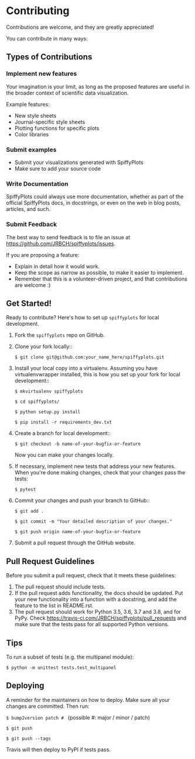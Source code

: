 # Contributing

Contributions are welcome, and they are greatly appreciated!

You can contribute in many ways:

## Types of Contributions

### Implement new features

Your imagination is your limit, as long as the proposed features are
useful in the broader context of scientific data visualization.

Example features:
* New style sheets
* Journal-specific style sheets
* Plotting functions for specific plots
* Color libraries


### Submit examples

* Submit your visualizations generated with SpiffyPlots
* Make sure to add your source code

### Write Documentation

SpiffyPlots could always use more documentation, whether as part of the
official SpiffyPlots docs, in docstrings, or even on the web in blog posts,
articles, and such.

### Submit Feedback

The best way to send feedback is to file an issue at https://github.com/JRBCH/spiffyplots/issues.

If you are proposing a feature:

* Explain in detail how it would work.
* Keep the scope as narrow as possible, to make it easier to implement.
* Remember that this is a volunteer-driven project, and that contributions
  are welcome :)

## Get Started!

Ready to contribute? Here's how to set up `spiffyplots` for local development.

1. Fork the `spiffyplots` repo on GitHub.
2. Clone your fork locally::

    `$ git clone git@github.com:your_name_here/spiffyplots.git`

3. Install your local copy into a virtualenv. Assuming you have virtualenvwrapper installed, this is how you set up your fork for local development::

    `$ mkvirtualenv spiffyplots`

    `$ cd spiffyplots/`

    `$ python setup.py install`

    `$ pip install -r requirements_dev.txt`

4. Create a branch for local development::

    `$ git checkout -b name-of-your-bugfix-or-feature`

   Now you can make your changes locally.

5. If necessary, implement new tests that address your new features.
When you're done making changes, check that your changes pass the tests:

    `$ pytest`

6. Commit your changes and push your branch to GitHub::

    `$ git add .`

    `$ git commit -m "Your detailed description of your changes."`

    `$ git push origin name-of-your-bugfix-or-feature`

7. Submit a pull request through the GitHub website.

## Pull Request Guidelines

Before you submit a pull request, check that it meets these guidelines:

1. The pull request should include tests.
2. If the pull request adds functionality, the docs should be updated. Put
   your new functionality into a function with a docstring, and add the
   feature to the list in README.rst.
3. The pull request should work for Python 3.5, 3.6, 3.7 and 3.8, and for PyPy. Check
   https://travis-ci.com/JRBCH/spiffyplots/pull_requests
   and make sure that the tests pass for all supported Python versions.

## Tips

To run a subset of tests (e.g. the multipanel module):

    $ python -m unittest tests.test_multipanel

## Deploying

A reminder for the maintainers on how to deploy.
Make sure all your changes are committed.
Then run:

`$ bump2version patch # ` (possible #: major / minor / patch)

`$ git push`

`$ git push --tags`

Travis will then deploy to PyPI if tests pass.

